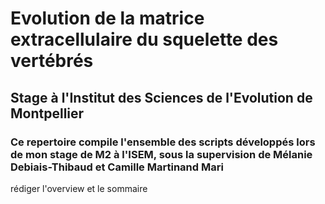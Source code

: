 # Evolution de la matrice extracellulaire du squelette des vertébrés
## Stage à l'Institut des Sciences de l'Evolution de Montpellier
### Ce repertoire compile l'ensemble des scripts développés lors de mon stage de M2 à l'ISEM, sous la supervision de Mélanie Debiais-Thibaud et Camille Martinand Mari


rédiger l'overview et le sommaire
